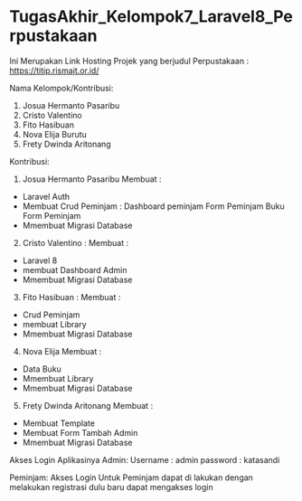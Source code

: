 # TugasAkhir_Kelompok7_Laravel8_Perpustakaan
Ini Merupakan Link Hosting Projek yang berjudul Perpustakaan :  https://titip.rismajt.or.id/

Nama Kelompok/Kontribusi:
1. Josua Hermanto Pasaribu
2. Cristo Valentino
3. Fito Hasibuan
4. Nova Elija Burutu
5. Frety Dwinda Aritonang

Kontribusi:
1. Josua Hermanto Pasaribu 
Membuat :
- Laravel Auth 
- Membuat Crud Peminjam : 
   Dashboard peminjam
   Form Peminjam Buku
   Form Peminjam
- Mmembuat Migrasi Database
   
2. Cristo Valentino :
Membuat :
- Laravel 8
- membuat Dashboard Admin
- Mmembuat Migrasi Database

3. Fito Hasibuan :
Membuat : 
- Crud Peminjam 
- membuat Library
- Mmembuat Migrasi Database

4. Nova Elija 
Membuat :
- Data Buku
- Mmembuat Library 
- Mmembuat Migrasi Database

5. Frety Dwinda Aritonang
Membuat : 
- Membuat Template 
- Membuat Form Tambah Admin
- Mmembuat Migrasi Database

Akses Login Aplikasinya 
Admin:
Username : admin
password : katasandi

Peminjam:
Akses Login Untuk Peminjam dapat di lakukan dengan melakukan registrasi dulu baru dapat mengakses login



